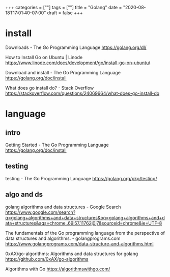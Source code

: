 +++
categories = [""]
tags = [""]
title = "Golang"
date = "2020-08-18T17:01:40-07:00"
draft = false
+++

# install

Downloads - The Go Programming Language
https://golang.org/dl/

How to Install Go on Ubuntu | Linode
https://www.linode.com/docs/development/go/install-go-on-ubuntu/

Download and install - The Go Programming Language
https://golang.org/doc/install

What does go install do? - Stack Overflow
https://stackoverflow.com/questions/24069664/what-does-go-install-do

# language

## intro

Getting Started - The Go Programming Language
https://golang.org/doc/install

## testing

testing - The Go Programming Language
https://golang.org/pkg/testing/

## algo and ds

golang algorithms and data structures - Google Search
https://www.google.com/search?q=golang+algorithms+and+data+structures&oq=golang+algorithms+and+data+structures&aqs=chrome..69i57.11762j0j7&sourceid=chrome&ie=UTF-8

The fundamentals of the Go programming language from the perspective of data structures and algorithms. - golangprograms.com
https://www.golangprograms.com/data-structure-and-algorithms.html

0xAX/go-algorithms: Algorithms and data structures for golang
https://github.com/0xAX/go-algorithms

Algorithms with Go
https://algorithmswithgo.com/

